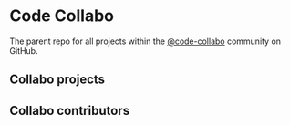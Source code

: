 # Code Collabo
The parent repo for all projects within the [@code-collabo](https://github.com/code-collabo) community on GitHub. 

## Collabo projects
## Collabo contributors
